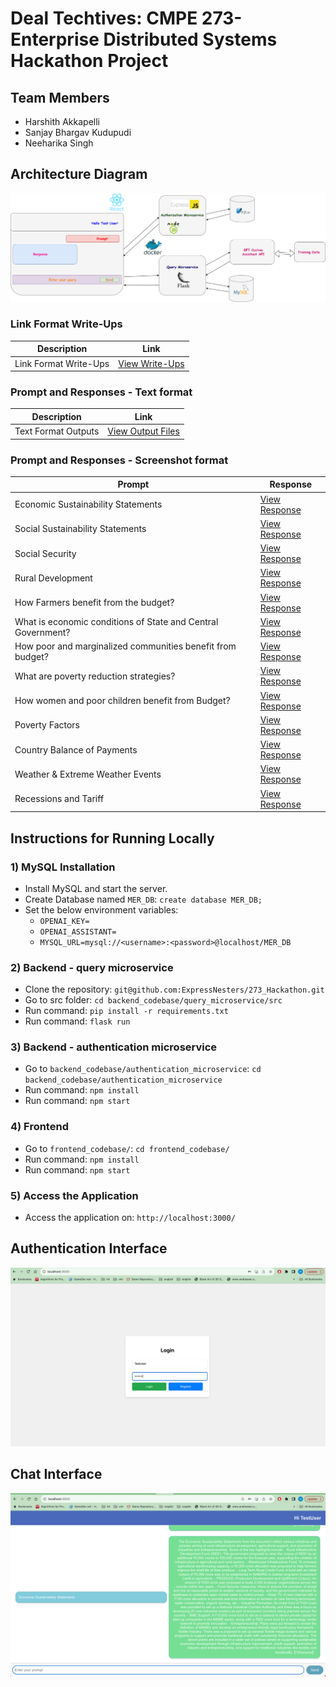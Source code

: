 # Deal Techtives: CMPE 273-Enterprise Distributed Systems Hackathon Project

## Team Members
- Harshith Akkapelli
- Sanjay Bhargav Kudupudi
- Neeharika Singh

## Architecture Diagram
![Architecture Diagram](./architecture_diagram.png)

### Link Format Write-Ups
| Description             | Link                                                              |
| ----------------------- | ------------------------------------------------------------------ |
| Link Format Write-Ups   | [View Write-Ups](https://github.com/ExpressNesters/CMPE273_hackathon/blob/main/write_up.pdf) |

###  Prompt and Responses - Text format
| Description             | Link                                                              |
| ----------------------- | ------------------------------------------------------------------ |
| Text Format Outputs     | [View Output Files](https://github.com/ExpressNesters/CMPE273_hackathon/blob/main/outputs/text/prompt-responses-TestUser.txt) |

### Prompt and Responses - Screenshot format
| Prompt                                            | Response                                                           |
| ------------------------------------------------- | ------------------------------------------------------------------ |
| Economic Sustainability Statements                | [View Response](https://github.com/ExpressNesters/CMPE273_hackathon/blob/main/outputs/screenshot/1_prompt.png) |
| Social Sustainability Statements                  | [View Response](https://github.com/ExpressNesters/CMPE273_hackathon/blob/main/outputs/screenshot/2_Prompt.png) |
| Social Security                                   | [View Response](https://github.com/ExpressNesters/CMPE273_hackathon/blob/main/outputs/screenshot/3_Prompt.png) |
| Rural Development                                 | [View Response](https://github.com/ExpressNesters/CMPE273_hackathon/blob/main/outputs/screenshot/4_Prompt.png) |
| How Farmers benefit from the budget?              | [View Response](https://github.com/ExpressNesters/CMPE273_hackathon/blob/main/outputs/screenshot/5_Prompt.png) |
| What is economic conditions of State and Central Government? | [View Response](https://github.com/ExpressNesters/CMPE273_hackathon/blob/main/outputs/screenshot/6_Prompt.png) |
| How poor and marginalized communities benefit from budget? | [View Response](https://github.com/ExpressNesters/CMPE273_hackathon/blob/main/outputs/screenshot/7_Prompt.png) |
| What are poverty reduction strategies?            | [View Response](https://github.com/ExpressNesters/CMPE273_hackathon/blob/main/outputs/screenshot/8_Prompt.png) |
| How women and poor children benefit from Budget?  | [View Response](https://github.com/ExpressNesters/CMPE273_hackathon/blob/main/outputs/screenshot/9_Prompt.png) |
| Poverty Factors                                   | [View Response](https://github.com/ExpressNesters/CMPE273_hackathon/blob/main/outputs/screenshot/10_Prompt.png) |
| Country Balance of Payments                      | [View Response](https://github.com/ExpressNesters/CMPE273_hackathon/blob/main/outputs/screenshot/11_Prompt.png) |
| Weather & Extreme Weather Events                 | [View Response](https://github.com/ExpressNesters/CMPE273_hackathon/blob/main/outputs/screenshot/12_Prompt.png) |
| Recessions and Tariff                             | [View Response](https://github.com/ExpressNesters/CMPE273_hackathon/blob/main/outputs/screenshot/13_Prompt.png) |
## Instructions for Running Locally


### 1) MySQL Installation
- Install MySQL and start the server.
- Create Database named `MER_DB`: `create database MER_DB;`
- Set the below environment variables:
  - `OPENAI_KEY=`
  - `OPENAI_ASSISTANT=`
  - `MYSQL_URL=mysql://<username>:<password>@localhost/MER_DB`

### 2) Backend - query microservice
- Clone the repository: `git@github.com:ExpressNesters/273_Hackathon.git`
- Go to src folder: `cd backend_codebase/query_microservice/src`
- Run command: `pip install -r requirements.txt`
- Run command: `flask run`

### 3) Backend - authentication microservice
- Go to `backend_codebase/authentication_microservice`: `cd backend_codebase/authentication_microservice`
- Run command: `npm install`
- Run command: `npm start`

### 4) Frontend
- Go to `frontend_codebase/`: `cd frontend_codebase/`
- Run command: `npm install`
- Run command: `npm start`

### 5) Access the Application
- Access the application on: `http://localhost:3000/`

## Authentication Interface
![Authentication Interface](./login_screen.png)

## Chat Interface
![Chat Interface](./chat_screen.png)

